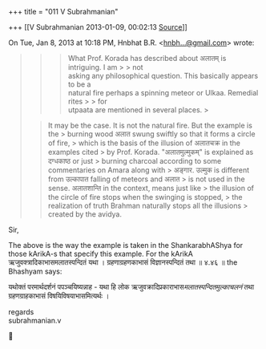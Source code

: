 +++
title = "011 V Subrahmanian"

+++
[[V Subrahmanian	2013-01-09, 00:02:13 [Source](https://groups.google.com/g/bvparishat/c/XtmLLB7L_tA)]]



On Tue, Jan 8, 2013 at 10:18 PM, Hnbhat B.R. \<[hnbh...@gmail.com]()\> wrote:  

> 
> > 
> > 
> > 
> > > What Prof. Korada has described about अलातम् is intriguing. I am > > not  
> > asking any philosophical question. This basically appears to be a  
> > natural fire perhaps a spinning meteor or Ulkaa. Remedial rites > > for  
> > utpaata are mentioned in several places. >
> 
> >   
> > 
> > 
> > 
> > 
> >   
> > 
> > 
> > 
> > It may be the case. It is not the natural fire. But the example is the > burning wood अलात swung swiftly so that it forms a circle of fire, > which is the basis of the illusion of अलातचक्र in the examples cited > by Prof. Korada. "अलातमुल्मुकम्" is explained as दग्धकाष्ठ or just > burning charcoal according to some commentaries on Amara along with > अङ्गार. उल्मुक is different from उल्कापात falling of meteors and अलात > is not used in the sense. अलातशान्ति in the context, means just like > the illusion of the circle of fire stops when the swinging is stopped, > the realization of truth Brahman naturally stops all the illusions > created by the avidya.
> > 
> > 
> > 
> > 

  
Sir,  
  
The above is the way the example is taken in the ShankarabhAShya for those kArikA-s that specify this example. For the kArikA ऋजुवक्त्रादिकाभासमलातस्पन्दितं यथा । ग्रहणाग्रहणकाभासं विज्ञानस्पन्दितं तथा ॥ ४.४६ ॥ the Bhashyam says:  
  
यथोक्तं परमार्थदर्शनं पपञ्चयिष्यन्नाह - यथा हि लोक ऋजुवक्रादिप्रकाराभास*मलातस्पन्दितमुल्काचलनं* तथा ग्रहणग्राहकाभासं विषयिविषयाभासमित्यर्थः ।  
  
regards  
subrahmanian.v  



